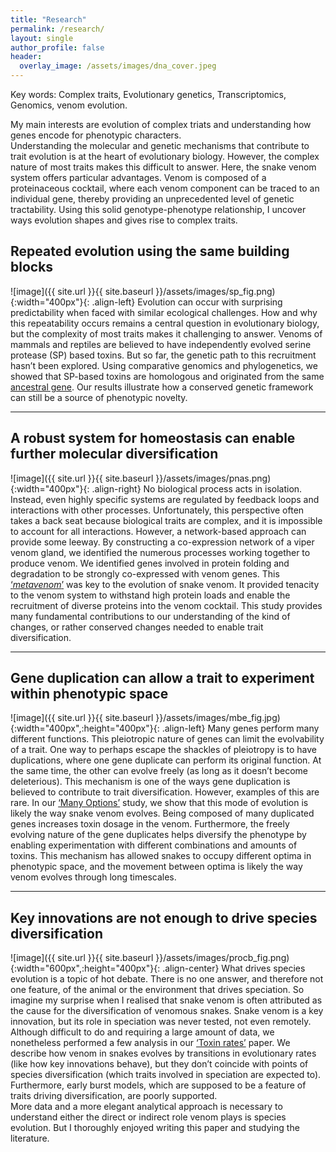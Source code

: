```yaml
---
title: "Research"
permalink: /research/
layout: single
author_profile: false
header:
  overlay_image: /assets/images/dna_cover.jpeg
---
```


Key words: Complex traits, Evolutionary genetics, Transcriptomics, Genomics, venom evolution.  

My main interests are evolution of complex triats and understanding how genes encode for phenotypic characters.  
Understanding the molecular and genetic mechanisms that contribute to trait evolution is at the heart of evolutionary biology. However, the complex nature of most traits makes this difficult to answer. Here, the snake venom system offers particular advantages. Venom is composed of a proteinaceous cocktail, where each venom component can be traced to an individual gene, thereby providing an unprecedented level of genetic tractability. Using this solid genotype-phenotype relationship, I uncover ways evolution shapes and gives rise to complex traits.

## Repeated evolution using the same building blocks
![image]({{ site.url }}{{ site.baseurl }}/assets/images/sp_fig.png){:width="400px"}{: .align-left}
Evolution can occur with surprising predictability when faced with similar ecological challenges. How and why this repeatability occurs remains a central question in evolutionary biology, but the complexity of most traits makes it challenging to answer. Venoms of mammals and reptiles are believed to have independently evolved serine protease (SP) based toxins. But so far, the genetic path to this recruitment hasn’t been explored. Using comparative genomics and phylogenetics, we showed that SP-based toxins are homologous and originated from the same [ancestral gene][sp]. Our results illustrate how a conserved genetic framework can still be a source of phenotypic novelty.  

---
## A robust system for homeostasis can enable further molecular diversification 
![image]({{ site.url }}{{ site.baseurl }}/assets/images/pnas.png){:width="400px"}{: .align-right}
No biological process acts in isolation. Instead, even highly specific systems are regulated by feedback loops and interactions with other processes. Unfortunately, this perspective often takes a back seat because biological traits are complex, and it is impossible to account for all interactions.  However, a network-based approach can provide some leeway. By constructing a co-expression network of a viper venom gland, we identified the numerous processes working together to produce venom. We identified genes involved in protein folding and degradation to be strongly co-expressed with venom genes. This [‘*metavenom*’][pnas] was key to the evolution of snake venom. It provided tenacity to the venom system to withstand high protein loads and enable the recruitment of diverse proteins into the venom cocktail. This study provides many fundamental contributions to our understanding of the kind of changes, or rather conserved changes needed to enable trait diversification.

---
## Gene duplication can allow a trait to experiment within phenotypic space
![image]({{ site.url }}{{ site.baseurl }}/assets/images/mbe_fig.jpg){:width="400px",:height="400px"}{: .align-left}
Many genes perform many different functions. This pleiotropic nature of genes can limit the evolvability of a trait. One way to perhaps escape the shackles of pleiotropy is to have duplications, where one gene duplicate can perform its original function. At the same time, the other can evolve freely (as long as it doesn’t become deleterious). This mechanism is one of the ways gene duplication is believed to contribute to trait diversification. However, examples of this are rare. In our [‘Many Options’][mbe] study, we show that this mode of evolution is likely the way snake venom evolves. Being composed of many duplicated genes increases toxin dosage in the venom. Furthermore, the freely evolving nature of the gene duplicates helps diversify the phenotype by enabling experimentation with different combinations and amounts of toxins. This mechanism has allowed snakes to occupy different optima in phenotypic space, and the movement between optima is likely the way venom evolves through long timescales.

---
## Key innovations are not enough to drive species diversification
![image]({{ site.url }}{{ site.baseurl }}/assets/images/procb_fig.png){:width="600px",:height="400px"}{: .align-center}
What drives species evolution is a topic of hot debate. There is no one answer, and therefore not one feature, of the animal or the environment that drives speciation. So imagine my surprise when I realised that snake venom is often attributed as the cause for the diversification of venomous snakes. Snake venom is a key innovation, but its role in speciation was never tested, not even remotely. Although difficult to do and requiring a large amount of data, we nonetheless performed a few analysis in our [‘Toxin rates’][procb] paper. We describe how venom in snakes evolves by transitions in evolutionary rates (like how key innovations behave), but they don’t coincide with points of species diversification (which traits involved in speciation are expected to). Furthermore, early burst models, which are supposed to be a feature of traits driving diversification, are poorly supported.  
More data and a more elegant analytical approach is necessary to understand either the direct or indirect role venom plays is species evolution. But I thoroughly enjoyed writing this paper and studying the literature.

[sp]: https://bmcbiol.biomedcentral.com/articles/10.1186/s12915-021-01191-1
[pnas]: https://www.pnas.org/content/118/14/e2021311118/tab-article-info
[mbe]: https://doi.org/10.1093/molbev/msz125
[procb]: https://doi.org/10.1098/rspb.2020.0613 